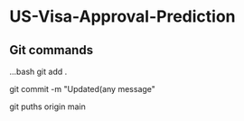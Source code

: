 # US-Visa-Approval-Prediction

## Git commands

...bash
git add .

git commit -m "Updated(any message"

git puths origin main